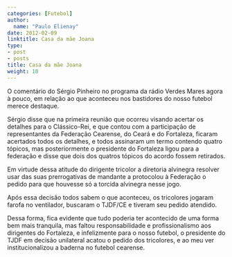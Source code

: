 ```yaml
---
categories: [Futebol]
author:
  name: "Paulo Elienay"
date: 2012-02-09
linktitle: Casa da mãe Joana
type:
- post
- posts
title: Casa da mãe Joana
weight: 10
---
```

O comentário do Sérgio Pinheiro no programa da rádio Verdes Mares agora à pouco, em relação ao que aconteceu nos bastidores do nosso futebol merece destaque.

Sérgio disse que na primeira reunião que ocorreu visando acertar os detalhes para o Clássico-Rei, e que contou com a participação de representantes da Federação Cearense, do Ceará e do Fortaleza, ficaram acertados todos os detalhes, e todos assinaram um termo contendo quatro tópicos, mas posteriormente o presidente do Fortaleza ligou para a federação e disse que dois dos quatros tópicos do acordo fossem retirados.

Em virtude dessa atitude do dirigente tricolor a diretoria alvinegra resolver usar das suas prerrogativas de mandante a protocolou à Federação o pedido para que houvesse só a torcida alvinegra nesse jogo.

Após essa decisão todos sabem o que aconteceu, os tricolores jogaram farofa no ventilador, buscaram o TJDF/CE e tiveram seu pedido atendido.

Dessa forma, fica evidente que tudo poderia ter acontecido de uma forma bem mais tranquila, mas faltou responsabilidade e profissionalismo aos dirigentes do Fortaleza, e infelizmente para o nosso futebol, o presidente do TJDF em decisão unilateral acatou o pedido dos tricolores, e ao meu ver institucionalizou a baderna no futebol cearense.
